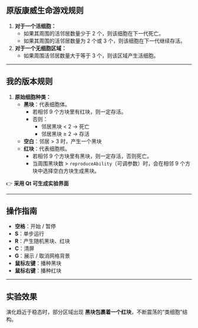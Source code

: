 ## 原版康威生命游戏规则

1. **对于一个活细胞：**
   - 如果其周围的活邻居数量少于 2 个，则该细胞在下一代死亡。
   - 如果其周围的活邻居数量为 2 个或 3 个，则该细胞在下一代继续存活。
2. **对于一个无细胞区域：**
   - 如果周围活邻居数量大于等于 3 个，则该区域产生活细胞。

---

## 我的版本规则

1. **原始细胞种类：**
   - **黑块**：代表细胞体。  
     - 若相邻 9 个方块里有红块，则一定存活。  
     - 否则：
       - 邻居黑块 < 2 → 死亡  
       - 邻居黑块 ≥ 2 → 存活  
   - **空白**：邻居 > 3 时，产生一个黑块  
   - **红块**：代表细胞核。  
     - 若相邻 9 个方块里有黑块，则一定存活，否则死亡。  
     - 当周围黑块数 > `reproduceAbility`（可调参数）时，会在相邻 9 个方块中选择空白方块生成黑块。  

👉 **采用 Qt 可生成实验界面**

---

## 操作指南

- **空格**：开始 / 暂停  
- **S**：单步运行  
- **R**：产生随机黑块、红块  
- **C**：清屏  
- **G**：展示 / 取消网格背景  
- **鼠标左键**：播种黑块  
- **鼠标右键**：播种红块  

---

## 实验效果

演化趋近于稳态时，部分区域出现 **黑块包裹着一个红块**，不断震荡的“类细胞”结构。
